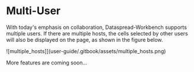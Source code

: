 # Multi-User

With today's emphasis on collaboration, Dataspread-Workbench supports multiple users. If there are multiple hosts, the cells selected by other users will also be displayed on the page, as shown in the figure below.

![multiple_hosts]](user-guide/.gitbook/assets/multiple_hosts.png)

More features are coming soon...

